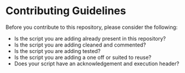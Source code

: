 # Contributing Guidelines

Before you contribute to this repository, please consider the following:

* Is the script you are adding already present in this repository?
* Is the script you are adding cleaned and commented?
* Is the script you are adding tested?
* Is the script you are adding a one off or suited to reuse? 
* Does your script have an acknowledgement and execution header? 